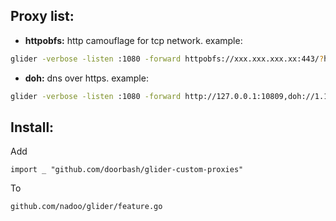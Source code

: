 ## Proxy list:
- **httpobfs:** http camouflage for tcp network. example:
```sh
glider -verbose -listen :1080 -forward httpobfs://xxx.xxx.xxx.xx:443/?host=google.com,vmess://:794ae901-cc7e-4ca7-a7fc-8cf68acea186@?alterID=0 -dialtimeout 10
``` 

- **doh:** dns over https. example:
```sh
glider -verbose -listen :1080 -forward http://127.0.0.1:10809,doh://1.1.1.1
```

## Install:
Add

```golang
import _ "github.com/doorbash/glider-custom-proxies"
```

To 

```
github.com/nadoo/glider/feature.go
```


